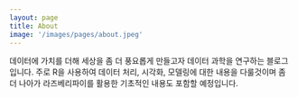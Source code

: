 ```yaml
---
layout: page
title: About
image: '/images/pages/about.jpeg'
---
```


데이터에 가치를 더해 세상을 좀 더 풍요롭게 만들고자 데이터 과학을 연구하는 블로그입니다. 주로 R을 사용하여 데이터 처리, 시각화, 모델링에 대한 내용을 다룰것이며 좀 더 나아가 라즈베리파이를 활용한 기초적인 내용도 포함할 예정입니다.

